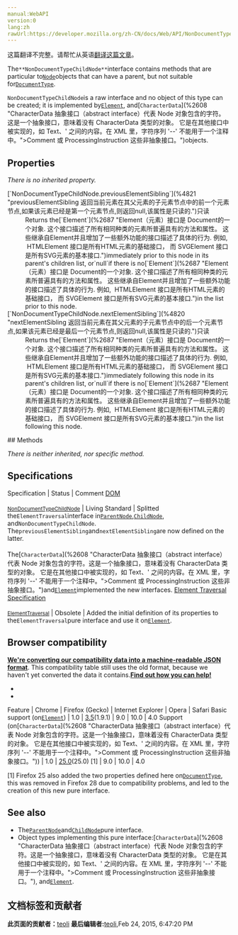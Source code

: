 ```yaml
---
manual:WebAPI
version:0
lang:zh
rawUrl:https://developer.mozilla.org/zh-CN/docs/Web/API/NonDocumentTypeChildNode
---
```




这篇翻译不完整。请帮忙从英语[翻译这篇文章](%15675 "")。






The`**NonDocumentTypeChildNode**`interface contains methods that are particular to[`Node`](%2954 "Node是一个接口，许多DOM类型从这个接口继承，并允许类似地处理（或测试）这些各种类型。")objects that can have a parent, but not suitable for[`DocumentType`](%2675 "DocumentType 接口 表示了一个包含文档类型的节点 Node .").



`NonDocumentTypeChildNode`is a raw interface and no object of this type can be created; it is implemented by[`Element`](%2687 "Element（元素）接口是 Document的一个对象. 这个接口描述了所有相同种类的元素所普遍具有的方法和属性。 这些继承自Element并且增加了一些额外功能的接口描述了具体的行为. 例如,  HTMLElement 接口是所有HTML元素的基础接口， 而 SVGElement 接口是所有SVG元素的基本接口."), and[`CharacterData`](%2608 "CharacterData 抽象接口（abstract interface）代表 Node 对象包含的字符。这是一个抽象接口，意味着没有 CharacterData 类型的对象。 它是在其他接口中被实现的，如 Text、' 之间的内容。在 XML 里，字符序列 '--' 不能用于一个注释中。">Comment 或 ProcessingInstruction 这些非抽象接口。")objects.


## Properties<a name="Properties"></a>


<em>There is no inherited property.</em>

<dl><dt>[`NonDocumentTypeChildNode.previousElementSibling`](%4821 "previousElementSibling 返回当前元素在其父元素的子元素节点中的前一个元素节点,如果该元素已经是第一个元素节点,则返回null,该属性是只读的.")只读</dt><dd>Returns the[`Element`](%2687 "Element（元素）接口是 Document的一个对象. 这个接口描述了所有相同种类的元素所普遍具有的方法和属性。 这些继承自Element并且增加了一些额外功能的接口描述了具体的行为. 例如,  HTMLElement 接口是所有HTML元素的基础接口， 而 SVGElement 接口是所有SVG元素的基本接口.")immediately prior to this node in its parent&#39;s children list, or`null`if there is no[`Element`](%2687 "Element（元素）接口是 Document的一个对象. 这个接口描述了所有相同种类的元素所普遍具有的方法和属性。 这些继承自Element并且增加了一些额外功能的接口描述了具体的行为. 例如,  HTMLElement 接口是所有HTML元素的基础接口， 而 SVGElement 接口是所有SVG元素的基本接口.")in the list prior to this node.</dd><dt>[`NonDocumentTypeChildNode.nextElementSibling`](%4820 "nextElementSibling 返回当前元素在其父元素的子元素节点中的后一个元素节点,如果该元素已经是最后一个元素节点,则返回null,该属性是只读的.")只读</dt><dd>Returns the[`Element`](%2687 "Element（元素）接口是 Document的一个对象. 这个接口描述了所有相同种类的元素所普遍具有的方法和属性。 这些继承自Element并且增加了一些额外功能的接口描述了具体的行为. 例如,  HTMLElement 接口是所有HTML元素的基础接口， 而 SVGElement 接口是所有SVG元素的基本接口.")immediately following this node in its parent&#39;s children list, or`null`if there is no[`Element`](%2687 "Element（元素）接口是 Document的一个对象. 这个接口描述了所有相同种类的元素所普遍具有的方法和属性。 这些继承自Element并且增加了一些额外功能的接口描述了具体的行为. 例如,  HTMLElement 接口是所有HTML元素的基础接口， 而 SVGElement 接口是所有SVG元素的基本接口.")in the list following this node.</dd></dl>
## Methods<a name="Methods"></a>


<em>There is neither inherited, nor specific method.</em>


## Specifications<a name="Specifications"></a>
Specification | Status | Comment 
[DOM<br></br><small>NonDocumentTypeChildNode</small>](%4837 "") | Living Standard | Splitted the`ElementTraversal`interface in[`ParentNode`](%2978 "ParentNode mixin包含可以拥有子项的所有类型的 Node对象共有的方法和属性。"),[`ChildNode`](%2609 "ChildNode接口包含特定于Node 对象的方法，这些对象可以有一个父对象。"), and`NonDocumentTypeChildNode`. The`previousElementSibling`and`nextElementSibling`are now defined on the latter.<br></br>The[`CharacterData`](%2608 "CharacterData 抽象接口（abstract interface）代表 Node 对象包含的字符。这是一个抽象接口，意味着没有 CharacterData 类型的对象。 它是在其他接口中被实现的，如 Text、' 之间的内容。在 XML 里，字符序列 '--' 不能用于一个注释中。">Comment 或 ProcessingInstruction 这些非抽象接口。")and[`Element`](%2687 "Element（元素）接口是 Document的一个对象. 这个接口描述了所有相同种类的元素所普遍具有的方法和属性。 这些继承自Element并且增加了一些额外功能的接口描述了具体的行为. 例如,  HTMLElement 接口是所有HTML元素的基础接口， 而 SVGElement 接口是所有SVG元素的基本接口.")implemented the new interfaces. 
[Element Traversal Specification<br></br><small>ElementTraversal</small>](%4838 "") | Obsolete | Added the initial definition of its properties to the`ElementTraversal`pure interface and use it on[`Element`](%2687 "Element（元素）接口是 Document的一个对象. 这个接口描述了所有相同种类的元素所普遍具有的方法和属性。 这些继承自Element并且增加了一些额外功能的接口描述了具体的行为. 例如,  HTMLElement 接口是所有HTML元素的基础接口， 而 SVGElement 接口是所有SVG元素的基本接口."). 


## Browser compatibility<a name="Browser_compatibility"></a>


**[We&#39;re converting our compatibility data into a machine-readable JSON format](%3344 "")**. This compatibility table still uses the old format, because we haven&#39;t yet converted the data it contains.**[Find out how you can help!](%3392 "")**


* 
* 
Feature | Chrome | Firefox (Gecko) | Internet Explorer | Opera | Safari 
Basic support (on[`Element`](%2687 "Element（元素）接口是 Document的一个对象. 这个接口描述了所有相同种类的元素所普遍具有的方法和属性。 这些继承自Element并且增加了一些额外功能的接口描述了具体的行为. 例如,  HTMLElement 接口是所有HTML元素的基础接口， 而 SVGElement 接口是所有SVG元素的基本接口.")) | 1.0 | [3.5](%3393 "Released on 2009-06-30.")(1.9.1) | 9.0 | 10.0 | 4.0 
Support (on[`CharacterData`](%2608 "CharacterData 抽象接口（abstract interface）代表 Node 对象包含的字符。这是一个抽象接口，意味着没有 CharacterData 类型的对象。 它是在其他接口中被实现的，如 Text、' 之间的内容。在 XML 里，字符序列 '--' 不能用于一个注释中。">Comment 或 ProcessingInstruction 这些非抽象接口。")) | 1.0 | [25.0](%3679 "Released on 2013-10-29.")(25.0) [1] | 9.0 | 10.0 | 4.0 





[1] Firefox 25 also added the two properties defined here on[`DocumentType`](%2675 "DocumentType 接口 表示了一个包含文档类型的节点 Node ."), this was removed in Firefox 28 due to compatibility problems, and led to the creation of this new pure interface.


## See also<a name="See_also"></a>

* The[`ParentNode`](%2978 "ParentNode mixin包含可以拥有子项的所有类型的 Node对象共有的方法和属性。")and[`ChildNode`](%2609 "ChildNode接口包含特定于Node 对象的方法，这些对象可以有一个父对象。")pure interface.
* Object types implementing this pure interface:[`CharacterData`](%2608 "CharacterData 抽象接口（abstract interface）代表 Node 对象包含的字符。这是一个抽象接口，意味着没有 CharacterData 类型的对象。 它是在其他接口中被实现的，如 Text、' 之间的内容。在 XML 里，字符序列 '--' 不能用于一个注释中。">Comment 或 ProcessingInstruction 这些非抽象接口。"), and[`Element`](%2687 "Element（元素）接口是 Document的一个对象. 这个接口描述了所有相同种类的元素所普遍具有的方法和属性。 这些继承自Element并且增加了一些额外功能的接口描述了具体的行为. 例如,  HTMLElement 接口是所有HTML元素的基础接口， 而 SVGElement 接口是所有SVG元素的基本接口.").



## 文档标签和贡献者
**此页面的贡献者：**[teoli](%160 "")
**最后编辑者:**[teoli](%160 ""),<time>Feb 24, 2015, 6:47:20 PM</time>



